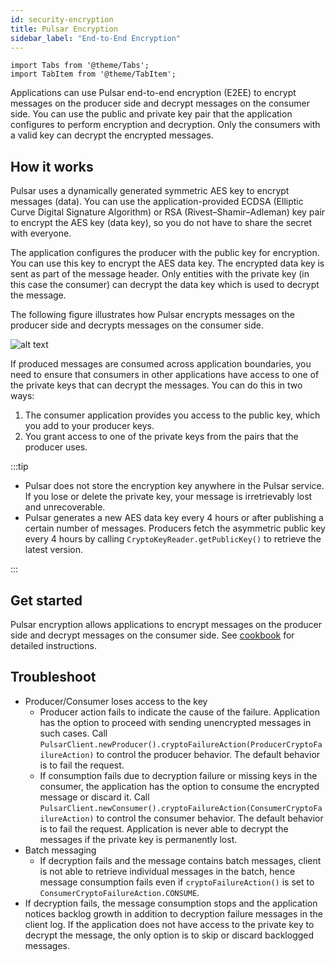 ```yaml
---
id: security-encryption
title: Pulsar Encryption
sidebar_label: "End-to-End Encryption"
---
```


````mdx-code-block
import Tabs from '@theme/Tabs';
import TabItem from '@theme/TabItem';
````

Applications can use Pulsar end-to-end encryption (E2EE) to encrypt messages on the producer side and decrypt messages on the consumer side. You can use the public and private key pair that the application configures to perform encryption and decryption. Only the consumers with a valid key can decrypt the encrypted messages.

## How it works

Pulsar uses a dynamically generated symmetric AES key to encrypt messages (data). You can use the application-provided ECDSA (Elliptic Curve Digital Signature Algorithm) or RSA (Rivest–Shamir–Adleman) key pair to encrypt the AES key (data key), so you do not have to share the secret with everyone.

The application configures the producer with the public key for encryption. You can use this key to encrypt the AES data key. The encrypted data key is sent as part of the message header. Only entities with the private key (in this case the consumer) can decrypt the data key which is used to decrypt the message.

The following figure illustrates how Pulsar encrypts messages on the producer side and decrypts messages on the consumer side.

![alt text](/assets/pulsar-encryption.svg "Pulsar Encryption Process")

If produced messages are consumed across application boundaries, you need to ensure that consumers in other applications have access to one of the private keys that can decrypt the messages. You can do this in two ways:
1. The consumer application provides you access to the public key, which you add to your producer keys.
2. You grant access to one of the private keys from the pairs that the producer uses. 

:::tip

* Pulsar does not store the encryption key anywhere in the Pulsar service. If you lose or delete the private key, your message is irretrievably lost and unrecoverable.
* Pulsar generates a new AES data key every 4 hours or after publishing a certain number of messages. Producers fetch the asymmetric public key every 4 hours by calling `CryptoKeyReader.getPublicKey()` to retrieve the latest version.

:::


## Get started

Pulsar encryption allows applications to encrypt messages on the producer side and decrypt messages on the consumer side. See [cookbook](cookbooks-encryption.md) for detailed instructions.


## Troubleshoot

* Producer/Consumer loses access to the key
  * Producer action fails to indicate the cause of the failure. Application has the option to proceed with sending unencrypted messages in such cases. Call `PulsarClient.newProducer().cryptoFailureAction(ProducerCryptoFailureAction)` to control the producer behavior. The default behavior is to fail the request.
  * If consumption fails due to decryption failure or missing keys in the consumer, the application has the option to consume the encrypted message or discard it. Call `PulsarClient.newConsumer().cryptoFailureAction(ConsumerCryptoFailureAction)` to control the consumer behavior. The default behavior is to fail the request. Application is never able to decrypt the messages if the private key is permanently lost.
* Batch messaging
  * If decryption fails and the message contains batch messages, client is not able to retrieve individual messages in the batch, hence message consumption fails even if `cryptoFailureAction()` is set to `ConsumerCryptoFailureAction.CONSUME`.
* If decryption fails, the message consumption stops and the application notices backlog growth in addition to decryption failure messages in the client log. If the application does not have access to the private key to decrypt the message, the only option is to skip or discard backlogged messages.
